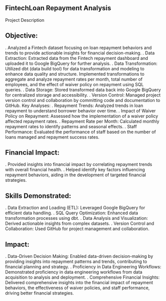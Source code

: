 ## FintechLoan Repayment Analysis

Project Description

## Objective: 
.  Analyzed a Fintech dataset focusing on loan repayment behaviors and trends to provide actionable insights for financial decision-making.
.  Data Extraction: Extracted data from the Fintech repayment dashboard and uploaded it to Google BigQuery for further analysis.
.  Data Transformation: Utilized dbt (data build tool) for data transformation and modeling to enhance data quality and structure. Implemented transformations to aggregate and analyze 
   repayment rates per month, total number of employees, and the effect of waiver policy on repayment using SQL queries.
.  Data Storage: Stored transformed data back into Google BigQuery for centralized storage and accessibility.
.  Version Control: Managed project version control and collaboration by committing code and documentation to GitHub.
   Key Analyses:
.  Repayment Trends: Analyzed trends in loan repayment to understand borrower behavior over time.
.  Impact of Waiver Policy on Repayment: Assessed how the implementation of a waiver policy affected repayment rates.
.  Repayment Rate per Month: Calculated monthly repayment rates to identify patterns and seasonal effects.
.  Staff Performance: Evaluated the performance of staff based on the number of loans managed and repayment success rates.

## Financial Impact:
. Provided insights into financial impact by correlating repayment trends with overall financial health.
. Helped identify key factors influencing repayment behaviors, aiding in the development of targeted financial strategies.

## Skills Demonstrated:
. Data Extraction and Loading (ETL): Leveraged Google BigQuery for efficient data handling.
. SQL Query Optimization: Enhanced data transformation processes using dbt.
. Data Analysis and Visualization: Derived actionable insights from complex datasets.
. Version Control and Collaboration: Used GitHub for project management and collaboration.

## Impact:
. Data-Driven Decision Making: Enabled data-driven decision-making by providing insights into repayment patterns and trends, contributing to financial planning and strategy.
. Proficiency in Data Engineering Workflows: Demonstrated proficiency in data engineering workflows from data acquisition to analysis and deployment.
. Comprehensive Financial Insights: Delivered comprehensive insights into the financial impact of repayment behaviors, the effectiveness of waiver policies, and staff performance, driving 
  better financial strategies.
